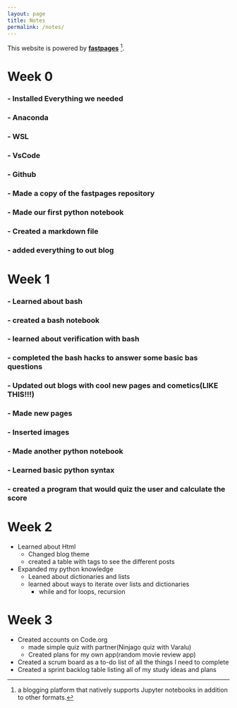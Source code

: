 ```yaml
---
layout: page
title: Notes
permalink: /notes/
---
```


This website is powered by **[fastpages](https://github.com/fastai/fastpages)** [^1].

# Week 0
###    - Installed Everything we needed
###       - Anaconda
###       - WSL
###       - VsCode
###       - Github
###    - Made a copy of the fastpages repository
###    - Made our first python notebook
###    - Created a markdown file
###    - added everything to out blog 
# Week 1
###    - Learned about bash
###       - created a bash notebook
###       - learned about verification with bash
###       - completed the bash hacks to answer some basic bas questions
###    - Updated out blogs with cool new pages and cometics(LIKE THIS!!!)
###       - Made new pages
###       - Inserted images
###    - Made another python notebook
###       - Learned basic python syntax
###       - created a program that would quiz the user and calculate the score
# Week 2
- Learned about Html
    - Changed blog theme
    - created a table with tags to see the different posts
- Expanded my python knowledge
    - Leaned about dictionaries and lists
    - learned about ways to iterate over lists and dictionaries
        - while and for loops, recursion
# Week 3
- Created accounts on Code.org
    - made simple quiz with partner(Ninjago quiz with Varalu)
    - Created plans for my own app(random movie review app)
- Created a scrum board as a to-do list of all the things I need to complete
- Created a sprint backlog table listing all of my study ideas and plans


[^1]:a blogging platform that natively supports Jupyter notebooks in addition to other formats.